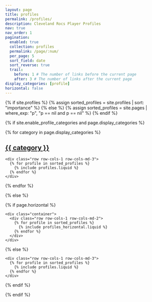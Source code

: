 ```yaml
---
layout: page
title: profiles
permalink: /profiles/
description: Cleveland Rocs Player Profiles
nav: true
nav_order: 1
pagination:
  enabled: true
  collection: profiles
  permalink: /page/:num/
  per_page: 5
  sort_field: date
  sort_reverse: true
  trail:
    before: 1 # The number of links before the current page
    after: 3 # The number of links after the current page
display_categories: [profile]
horizontal: false
---
```


<!-- pages/profiles.md -->
<div class="profiles">
{% if site.profiles %}
  {% assign sorted_profiles = site.profiles | sort: "importance" %}
{% else %}
  {% assign sorted_profiles = site.pages | where_exp: "p", "p == nil and p == nil" %}
{% endif %}

{% if site.enable_profile_categories and page.display_categories %}

  <!-- Display categorized profiles -->

{% for category in page.display_categories %}
<a id="{{ category }}" href="#{{ category }}">

<h2 class="category">{{ category }}</h2>
</a>

    <div class="row row-cols-1 row-cols-md-3">
      {% for profile in sorted_profiles %}
        {% include profiles.liquid %}
      {% endfor %}
    </div>

{% endfor %}

{% else %}

<!-- Display profiles without categories -->

  <!-- Generate cards for each profile -->

{% if page.horizontal %}

    <div class="container">
      <div class="row row-cols-1 row-cols-md-2">
        {% for profile in sorted_profiles %}
          {% include profiles_horizontal.liquid %}
        {% endfor %}
      </div>
    </div>

{% else %}

    <div class="row row-cols-1 row-cols-md-3">
      {% for profile in sorted_profiles %}
        {% include profiles.liquid %}
      {% endfor %}
    </div>

{% endif %}

{% endif %}

</div>
